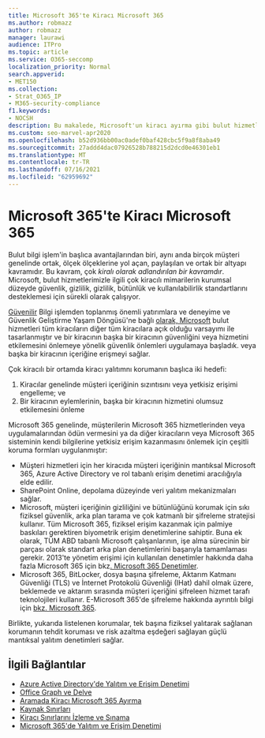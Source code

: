```yaml
---
title: Microsoft 365'te Kiracı Microsoft 365
ms.author: robmazz
author: robmazz
manager: laurawi
audience: ITPro
ms.topic: article
ms.service: O365-seccomp
localization_priority: Normal
search.appverid:
- MET150
ms.collection:
- Strat_O365_IP
- M365-security-compliance
f1.keywords:
- NOCSH
description: Bu makalede, Microsoft'un kiracı ayırma gibi bulut hizmetlerde kiracı yalıtımnı nasıl zorunlu Microsoft 365.
ms.custom: seo-marvel-apr2020
ms.openlocfilehash: b52d936bb00ac0adef0baf428cbc5f9a8f8aba49
ms.sourcegitcommit: 27addd4dac07926528b788215d2dcd0e46301eb1
ms.translationtype: MT
ms.contentlocale: tr-TR
ms.lasthandoff: 07/16/2021
ms.locfileid: "62959692"
---
```

# <a name="tenant-isolation-in-microsoft-365"></a>Microsoft 365'te Kiracı Microsoft 365

Bulut bilgi işlem'in başlıca avantajlarından biri, aynı anda birçok müşteri genelinde ortak, ölçek ölçeklerine yol açan, paylaşılan ve ortak bir altyapı kavramıdır. Bu kavram, çok *kiralı olarak adlandırılan bir kavramdır*. Microsoft, bulut hizmetlerimizle ilgili çok kiracılı mimarilerin kurumsal düzeyde güvenlik, gizlilik, gizlilik, bütünlük ve kullanılabilirlik standartlarını desteklemesi için sürekli olarak çalışıyor.

[Güvenilir](https://www.microsoft.com/trust-center) Bilgi işlemden toplanmış önemli yatırımlara ve deneyime ve Güvenlik Geliştirme Yaşam Döngüsü'ne bağlı [olarak, Microsoft](https://www.microsoft.com/securityengineering/sdl/) bulut hizmetleri tüm kiracıların diğer tüm kiracılara açık olduğu varsayımı ile tasarlanmıştır ve bir kiracının başka bir kiracının güvenliğini veya hizmetini etkilemesini önlemeye yönelik güvenlik önlemleri uygulamaya başladık.  veya başka bir kiracının içeriğine erişmeyi sağlar.

Çok kiracılı bir ortamda kiracı yalıtımnı korumanın başlıca iki hedefi:

1.    Kiracılar genelinde müşteri içeriğinin sızıntısını veya yetkisiz erişimi engelleme; ve
2.    Bir kiracının eylemlerinin, başka bir kiracının hizmetini olumsuz etkilemesini önleme

Microsoft 365 genelinde, müşterilerin Microsoft 365 hizmetlerinden veya uygulamalarından ödün vermesini ya da diğer kiracıların veya Microsoft 365 sisteminin kendi bilgilerine yetkisiz erişim kazanmasını önlemek için çeşitli koruma formları uygulanmıştır:

- Müşteri hizmetleri için her kiracıda müşteri içeriğinin mantıksal Microsoft 365, Azure Active Directory ve rol tabanlı erişim denetimi aracılığıyla elde edilir.
- SharePoint Online, depolama düzeyinde veri yalıtım mekanizmaları sağlar.
- Microsoft, müşteri içeriğinin gizliliğini ve bütünlüğünü korumak için sıkı fiziksel güvenlik, arka plan tarama ve çok katmanlı bir şifreleme stratejisi kullanır. Tüm Microsoft 365, fiziksel erişim kazanmak için palmiye baskıları gerektiren biyometrik erişim denetimlerine sahiptir. Buna ek olarak, TÜM ABD tabanlı Microsoft çalışanlarının, işe alma sürecinin bir parçası olarak standart arka plan denetimlerini başarıyla tamamlaması gerekir. 2013'te yönetim erişimi için kullanılan denetimler hakkında daha fazla Microsoft 365 için bkz[. Microsoft 365 Denetimler](/compliance/assurance/assurance-administrative-access-controls-overview).
- Microsoft 365, BitLocker, dosya başına şifreleme, Aktarım Katmanı Güvenliği (TLS) ve İnternet Protokolü Güvenliği (IHat) dahil olmak üzere, beklemede ve aktarım sırasında müşteri içeriğini şifreleen hizmet tarafı teknolojileri kullanır. E-Microsoft 365'de şifreleme hakkında ayrıntılı bilgi için [bkz. Microsoft 365](../compliance/office-365-encryption-in-the-microsoft-cloud-overview.md).

Birlikte, yukarıda listelenen korumalar, tek başına fiziksel yalıtarak sağlanan korumanın tehdit koruması ve risk azaltma eşdeğeri sağlayan güçlü mantıksal yalıtım denetimleri sağlar.

## <a name="related-links"></a>İlgili Bağlantılar

- [Azure Active Directory'de Yalıtım ve Erişim Denetimi](microsoft-365-isolation-in-azure-active-directory.md)
- [Office Graph ve Delve](microsoft-365-isolation-in-graph-and-delve.md)
- [Aramada Kiracı Microsoft 365 Ayırma](microsoft-365-isolation-in-microsoft-365-search.md)
- [Kaynak Sınırları](/compliance/assurance/assurance-resource-limits)
- [Kiracı Sınırlarını İzleme ve Sınama](/compliance/assurance/assurance-monitoring-and-testing)
- [Microsoft 365'de Yalıtım ve Erişim Denetimi](microsoft-365-isolation-in-microsoft-365.md)
